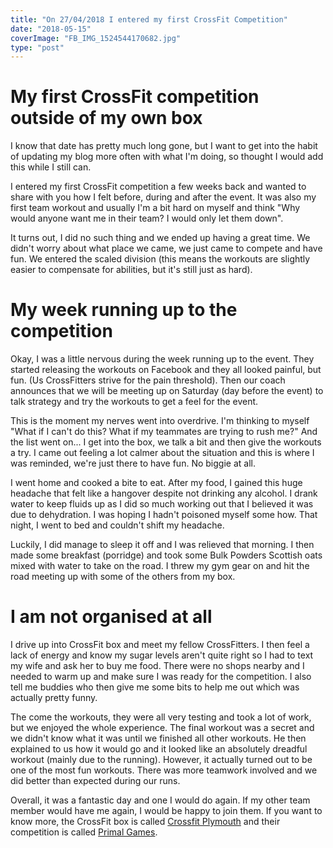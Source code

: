 ```yaml
---
title: "On 27/04/2018 I entered my first CrossFit Competition"
date: "2018-05-15"
coverImage: "FB_IMG_1524544170682.jpg"
type: "post"
---
```


# My first CrossFit competition outside of my own box

I know that date has pretty much long gone, but I want to get into the habit of updating my blog more often with what I'm doing, so thought I would add this while I still can.

I entered my first CrossFit competition a few weeks back and wanted to share with you how I felt before, during and after the event. It was also my first team workout and usually I'm a bit hard on myself and think "Why would anyone want me in their team? I would only let them down".

It turns out, I did no such thing and we ended up having a great time. We didn't worry about what place we came, we just came to compete and have fun. We entered the scaled division (this means the workouts are slightly easier to compensate for abilities, but it's still just as hard).

# My week running up to the competition

Okay, I was a little nervous during the week running up to the event. They started releasing the workouts on Facebook and they all looked painful, but fun. (Us CrossFitters strive for the pain threshold). Then our coach announces that we will be meeting up on Saturday (day before the event) to talk strategy and try the workouts to get a feel for the event.

This is the moment my nerves went into overdrive. I'm thinking to myself "What if I can't do this? What if my teammates are trying to rush me?" And the list went on... I get into the box, we talk a bit and then give the workouts a try. I came out feeling a lot calmer about the situation and this is where I was reminded, we're just there to have fun. No biggie at all.

I went home and cooked a bite to eat. After my food, I gained this huge headache that felt like a hangover despite not drinking any alcohol. I drank water to keep fluids up as I did so much working out that I believed it was due to dehydration. I was hoping I hadn't poisoned myself some how. That night, I went to bed and couldn't shift my headache.

Luckily, I did manage to sleep it off and I was relieved that morning. I then made some breakfast (porridge) and took some Bulk Powders Scottish oats mixed with water to take on the road. I threw my gym gear on and hit the road meeting up with some of the others from my box.

# I am not organised at all

I drive up into CrossFit box and meet my fellow CrossFitters. I then feel a lack of energy and know my sugar levels aren't quite right so I had to text my wife and ask her to buy me food. There were no shops nearby and I needed to warm up and make sure I was ready for the competition. I also tell me buddies who then give me some bits to help me out which was actually pretty funny.

The come the workouts, they were all very testing and took a lot of work, but we enjoyed the whole experience. The final workout was a secret and we didn't know what it was until we finished all other workouts. He then explained to us how it would go and it looked like an absolutely dreadful workout (mainly due to the running). However, it actually turned out to be one of the most fun workouts. There was more teamwork involved and we did better than expected during our runs.

Overall, it was a fantastic day and one I would do again. If my other team member would have me again, I would be happy to join them. If you want to know more, the CrossFit box is called [Crossfit Plymouth](http://www.crossfitplymouth.com/) and their competition is called [Primal Games](https://www.facebook.com/pg/primaleventscfp/about/?ref=page_internal).
